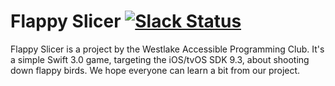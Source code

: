 # Flappy Slicer [![Slack Status](https://westlakeapc.herokuapp.com/badge.svg)](https://westlakeapc.herokuapp.com/)
Flappy Slicer is a project by the Westlake Accessible Programming Club. It's a simple Swift 3.0 game, targeting the iOS/tvOS SDK 9.3, about shooting down flappy birds. We hope everyone can learn a bit from our project.
